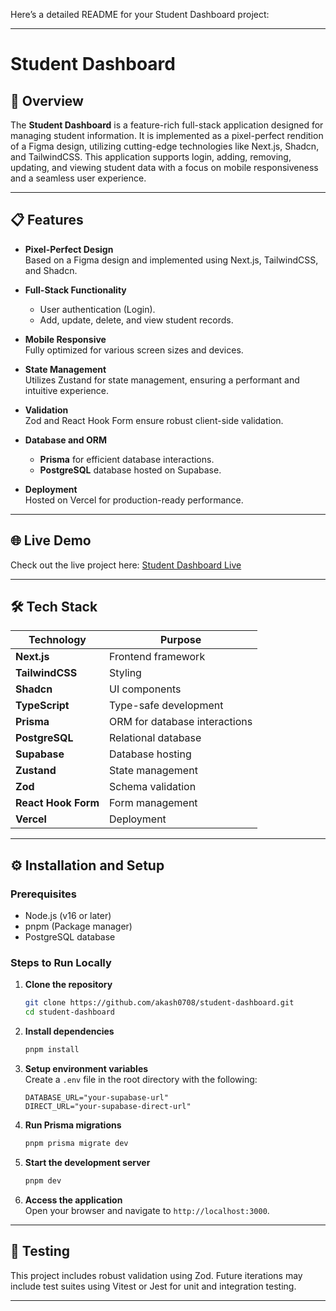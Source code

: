 Here’s a detailed README for your Student Dashboard project:

---

# Student Dashboard

## 🚀 Overview

The **Student Dashboard** is a feature-rich full-stack application designed for managing student information. It is implemented as a pixel-perfect rendition of a Figma design, utilizing cutting-edge technologies like Next.js, Shadcn, and TailwindCSS. This application supports login, adding, removing, updating, and viewing student data with a focus on mobile responsiveness and a seamless user experience.

---

## 📋 Features

- **Pixel-Perfect Design**  
  Based on a Figma design and implemented using Next.js, TailwindCSS, and Shadcn.

- **Full-Stack Functionality**

  - User authentication (Login).
  - Add, update, delete, and view student records.

- **Mobile Responsive**  
  Fully optimized for various screen sizes and devices.

- **State Management**  
  Utilizes Zustand for state management, ensuring a performant and intuitive experience.

- **Validation**  
  Zod and React Hook Form ensure robust client-side validation.

- **Database and ORM**

  - **Prisma** for efficient database interactions.
  - **PostgreSQL** database hosted on Supabase.

- **Deployment**  
  Hosted on Vercel for production-ready performance.

---

## 🌐 Live Demo

Check out the live project here: [Student Dashboard Live](https://student-dashboard-gamma.vercel.app/)

---

## 🛠️ Tech Stack

| Technology          | Purpose                       |
| ------------------- | ----------------------------- |
| **Next.js**         | Frontend framework            |
| **TailwindCSS**     | Styling                       |
| **Shadcn**          | UI components                 |
| **TypeScript**      | Type-safe development         |
| **Prisma**          | ORM for database interactions |
| **PostgreSQL**      | Relational database           |
| **Supabase**        | Database hosting              |
| **Zustand**         | State management              |
| **Zod**             | Schema validation             |
| **React Hook Form** | Form management               |
| **Vercel**          | Deployment                    |

---

## ⚙️ Installation and Setup

### Prerequisites

- Node.js (v16 or later)
- pnpm (Package manager)
- PostgreSQL database

### Steps to Run Locally

1. **Clone the repository**

   ```bash
   git clone https://github.com/akash0708/student-dashboard.git
   cd student-dashboard
   ```

2. **Install dependencies**

   ```bash
   pnpm install
   ```

3. **Setup environment variables**  
   Create a `.env` file in the root directory with the following:

   ```env
   DATABASE_URL="your-supabase-url"
   DIRECT_URL="your-supabase-direct-url"
   ```

4. **Run Prisma migrations**

   ```bash
   pnpm prisma migrate dev
   ```

5. **Start the development server**

   ```bash
   pnpm dev
   ```

6. **Access the application**  
   Open your browser and navigate to `http://localhost:3000`.

---

## 🧪 Testing

This project includes robust validation using Zod. Future iterations may include test suites using Vitest or Jest for unit and integration testing.

---
